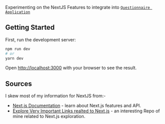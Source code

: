 Experimenting on the NextJS Features to integrate into [`Questionnaire Application`](https://github.com/Madhu5A3/Questionnaire)

## Getting Started

First, run the development server:

```bash
npm run dev
# or
yarn dev
```

Open [http://localhost:3000](http://localhost:3000) with your browser to see the result.

## Sources

I skew most of my information for NextJS from:- 

- [Next.js Documentation](https://nextjs.org/docs) - learn about Next.js features and API.
- [Explore Very Important Links realted to Next.js](https://github.com/Madhu5A3/VIL/tree/master/NextJS) - an interesting Repo of mine related to Next.js exploration.